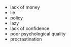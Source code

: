 + lack of money
+ lie
+ policy
+ lazy
+ lack of confidence
+ poor psychological quality
+ procrastination